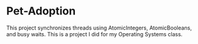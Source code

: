 # Pet-Adoption
This project synchronizes threads using AtomicIntegers, AtomicBooleans, and busy waits. This is a project I did for my Operating Systems class. 
